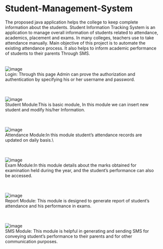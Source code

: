 # Student-Management-System
The proposed java application helps the college to keep complete information about the students.  Student Information Tracking System is an application to manage overall information of students related to attendance, academics, placement and exams. In many colleges, teachers use to take attendance manually. Main objective of this project is to automate the existing attendance process. It also helps to inform academic performance of students to their parents Through SMS.\
\
\
![image](https://user-images.githubusercontent.com/18147035/131452995-d7dfe358-beaf-4297-aaee-133414bc6e3b.png)\
Login: Through this page Admin can prove the authorization and authentication by specifying his or her username and password.

\
\
![image](https://user-images.githubusercontent.com/18147035/131452996-86a01c41-aa50-4e73-ba1c-d18665fc2575.png)\
Student Module:This is basic module, In this module we can insert new student and modify his/her Information.

\
\
![image](https://user-images.githubusercontent.com/18147035/131453017-b4e6379e-b1e4-44bd-b057-1cca31f0bdd3.png)\
Attendance Module:In this module student’s attendance records are updated on daily basis.\

\
\
![image](https://user-images.githubusercontent.com/18147035/131453051-10706e28-272e-456e-bcfc-6151a8edccb3.png)\
Exam Module:In this module details about the marks obtained for examination held during the year, and the student’s performance can also be accessed.

\
\
![image](https://user-images.githubusercontent.com/18147035/131453067-ecb5a9f8-6249-4669-90ee-8aa22c4e2bd0.png)\
Report Module: This module is designed to generate report of student’s attendance and his performance in exams.

\
\
![image](https://user-images.githubusercontent.com/18147035/131453086-c692378a-d360-4ba6-acdc-4a7c0b1d86b4.png)\
SMS Module: This module is helpful in generating and sending SMS for conveying student’s performance to their parents and for other communication purposes.

